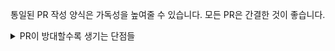 통일된 PR 작성 양식은 가독성을 높여줄 수 있습니다.
모든 PR은 간결한 것이 좋습니다.

<details>
  <summary>PR이 방대할수록 생기는 단점들</summary>

1. 검토자가 문제를 해결할 수 있는 시간이 더 오래 소요됩니다.
2. 첫 번째 시도에서 코드 검토를 통과할 가능성이 낮아 여러 번의 검토가 필요합니다.
3. 검토가 한 시간(또는 효과적인 코드 검토를 위한 개인 제한)을 초과하여 효과가 없을 가능성이 더 높습니다.
4. 작성자가 잘못된 가정을 한다면 훨씬 더 많은 작업을 다시 해야 할 위험이 더 커집니다.
5. 코드가 Release 되기 전 요구 사항이 변경될 위험이 더 커집니다.
6. 이 코드에서 작업하는 것이 더 사기를 저하시킵니다. (동일한 코드에 대한 여러 리뷰는 모두에게 번거롭습니다.)
7. 풀 리퀘스트의 일부가 실패하면 전체 풀 리퀘스트를 재검토하고 다시 테스트해야 하는 것이 번거롭습니다.
8. 코드가 병합될 때 확신이 덜해집니다.
9. 병합 충돌의 가능성이 높아집니다.
10. 코드를 프로덕션에 적용하고 비즈니스 가치를 제공하기 시작하는 데 더 오래 걸릴 것입니다.

[출처](https://smallbusinessprogramming.com/optimal-pull-request-size/)

</details>
